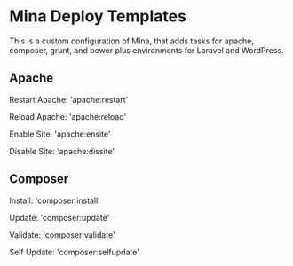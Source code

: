 Mina Deploy Templates
=====================

This is a custom configuration of Mina, that adds tasks for apache, composer, grunt, and bower plus environments for Laravel and WordPress. 

Apache
------
Restart Apache:   'apache:restart'

Reload Apache:    'apache:reload'

Enable Site:      'apache:ensite'

Disable Site:     'apache:dissite'

Composer
--------
Install:      'composer:install'

Update:       'composer:update'

Validate:     'composer:validate'

Self Update:  'composer:selfupdate'
